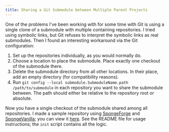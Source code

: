 ```yaml
---
title: Sharing a Git Submodule between Multiple Parent Projects
---
```


One of the problems I've been working with for some time with Git is using a single clone of a submodule with multiple containing repositories. I tried using symbolic links, but Git refuses to interpret the symbolic links as real submodules. Then I found an interesting workaround via the Git configuration:

1. Set up the repositories individually, as you would normally do.
2. Choose a location to place the submodule. Place exactly one checkout of the submodule there.
3. Delete the submodule directory from all other locations. In their place, add an empty directory (for compatibility reasons).
4. Run `git config --local submodule.SubmoduleName.path /path/to/submodule` in each repository you want to share the submodule
between. The path should either be relative to the repository root or absolute.

Now you have a single checkout of the submodule shared among all repositories. I made a sample repository using [SpongeForge](https://github.com/SpongePowered/SpongeForge) and [SpongeVanilla](https://github.com/SpongePowered/SpongeVanilla); you can view it [here](https://github.com/JBYoshi/SpongeAll). See the README file for usage instructions; the `init` script contains all the logic.
